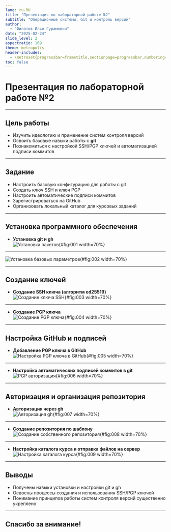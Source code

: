 ```yaml
---
lang: ru-RU
title: "Презентация по лабораторной работе №2"
subtitle: "Операционные системы: Git и контроль версий"
author:
  - "Филатов Илья Гурамович"
date: "2025-02-24"
slide_level: 2
aspectratio: 169
theme: metropolis
header-includes:
  - \metroset{progressbar=frametitle,sectionpage=progressbar,numbering=fraction}
toc: false
---
```


# Презентация по лабораторной работе №2

---

## Цель работы

- Изучить идеологию и применение систем контроля версий  
- Освоить базовые навыки работы с **git**  
- Познакомиться с настройкой SSH/PGP ключей и автоматизацией подписи коммитов

---

## Задание

- Настроить базовую конфигурацию для работы с git  
- Создать ключ SSH и ключ PGP  
- Настроить автоматические подписи коммитов  
- Зарегистрироваться на GitHub  
- Организовать локальный каталог для курсовых заданий

---

## Установка программного обеспечения

- **Установка git и gh**  
  ![Установка пакетов](image/1.png){#fig:001 width=70%}  

---

  ![Установка базовых параметров](image/2.png){#fig:002 width=70%}

---

## Создание ключей

- **Создание SSH ключа (алгоритм ed25519)**  
  ![Создание ключа SSH](image/3.png){#fig:003 width=70%}

---

- **Создание PGP ключа**  
  ![Создание PGP ключа](image/4.png){#fig:004 width=70%}

---

## Настройка GitHub и подписей

- **Добавление PGP ключа в GitHub**  
  ![Настройка PGP ключа в GitHub](image/5.png){#fig:005 width=70%}

---

- **Настройка автоматических подписей коммитов в git**  
  ![PGP авторизация](image/6.png){#fig:006 width=70%}

---

## Авторизация и организация репозитория

- **Авторизация через gh**  
  ![Авторизация gh](image/7.png){#fig:007 width=70%}

---

- **Создание репозитория по шаблону**  
  ![Создание собственного репозитория](image/8.png){#fig:008 width=70%}

---

- **Настройка каталога курса и отправка файлов на сервер**  
  ![Настройка каталога курса](image/9.png){#fig:009 width=70%}

---

## Выводы

- Получены навыки установки и настройки git и gh  
- Освоены процессы создания и использования SSH/PGP ключей  
- Понимание принципов работы систем контроля версий существенно укреплено

---

## Спасибо за внимание!